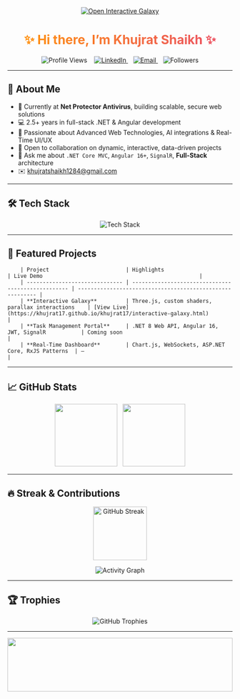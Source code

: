 <p align="center">
  <a href="https://khujrat17.github.io/khujrat17/interactive-galaxy.html" target="_blank" rel="noopener">
    <img alt="Open Interactive Galaxy" src="https://img.shields.io/badge/View%20Interactive%20Galaxy-Open-blue?style=for-the-badge&logo=three.js" />
  </a>
</p>

<!-- Animated Gradient Title -->
<h1 align="center">
  <span style="
      background: linear-gradient(90deg, #ff8a00, #e52e71, #9d50bb, #00c6ff);
      background-size: 400% 400%;
      -webkit-background-clip: text;
      color: transparent;
      animation: gradientMove 8s ease infinite;
      text-shadow: 0 0 20px rgba(255,255,255,0.3);
      ">
    ✨ Hi there, I’m Khujrat Shaikh ✨
  </span>
</h1>

<p align="center">
  <img src="https://komarev.com/ghpvc/?username=khujrat17&label=Profile%20Views&color=0e75b6&style=flat" alt="Profile Views" />
  &nbsp;&nbsp;
  <a href="https://www.linkedin.com/in/khujrat-shaikh-8823a5203/" target="_blank">
    <img src="https://img.shields.io/badge/LinkedIn-Connect%20with%20Me-blue?style=flat&logo=linkedin" alt="LinkedIn" />
  </a>
  &nbsp;&nbsp;
  <a href="mailto:khujratshaikh1284@gmail.com">
    <img src="https://img.shields.io/badge/Email-Contact%20Me-red?style=flat&logo=gmail" alt="Email" />
  </a>
  &nbsp;&nbsp;
  <img src="https://img.shields.io/github/followers/khujrat17?label=Followers&style=flat&color=brightgreen" alt="Followers" />
</p>

<hr />

## 💫 About Me
- 🚀 Currently at **Net Protector Antivirus**, building scalable, secure web solutions  
- 💻 2.5+ years in full-stack .NET & Angular development  
- 🌱 Passionate about Advanced Web Technologies, AI integrations & Real-Time UI/UX  
- 🤝 Open to collaboration on dynamic, interactive, data-driven projects  
- 💬 Ask me about `.NET Core MVC`, `Angular 16+`, `SignalR`, **Full-Stack** architecture  
- ✉️ [khujratshaikh1284@gmail.com](mailto:khujratshaikh1284@gmail.com)

<hr />

## 🛠 Tech Stack

<p align="center">
  <img src="https://skillicons.dev/icons?i=csharp,dotnet,angular,bootstrap,html,css,js,ajax,jquery,mysql,postman,git,github,visualstudio" alt="Tech Stack" />
</p>

<hr />

## 🔭 Featured Projects

        | Project                        | Highlights                                         | Live Demo                                                 |
        | ------------------------------ | -------------------------------------------------- | --------------------------------------------------------- |
        | **Interactive Galaxy**         | Three.js, custom shaders, parallax interactions    | [View Live](https://khujrat17.github.io/khujrat17/interactive-galaxy.html)         |
        | **Task Management Portal**     | .NET 8 Web API, Angular 16, JWT, SignalR           | Coming soon                                               |
        | **Real-Time Dashboard**        | Chart.js, WebSockets, ASP.NET Core, RxJS Patterns  | —                                                         |

<hr />

## 📈 GitHub Stats

<p align="center">
  <img src="https://github-readme-stats.vercel.app/api?username=khujrat17&theme=dark&show_icons=true&count_private=true&hide_border=true" height="140" />
  &nbsp;
  <img src="https://github-readme-stats.vercel.app/api/top-langs/?username=khujrat17&layout=compact&theme=dark&hide_border=true" height="140" />
</p>

<hr />

## 🔥 Streak & Contributions

<p align="center">
  <img src="https://streak-stats.demolab.com?user=khujrat17&theme=dark&hide_border=true" alt="GitHub Streak" height="120" />
</p>
<p align="center">
  <img src="https://github-readme-activity-graph.vercel.app/graph?username=khujrat17&theme=dark&hide_border=true" alt="Activity Graph" />
</p>

<hr />

## 🏆 Trophies

<p align="center">
  <img src="https://github-profile-trophy.vercel.app/?username=khujrat17&theme=dark&no-frame=true&row=1&margin-w=5" alt="GitHub Trophies" />
</p>

<hr />

<!-- Starry Footer -->
<p align="center">
  <img src="https://raw.githubusercontent.com/klaudiasiewert/Galaxy-Animation/main/stars.gif" width="100%" height="120" />
</p>


